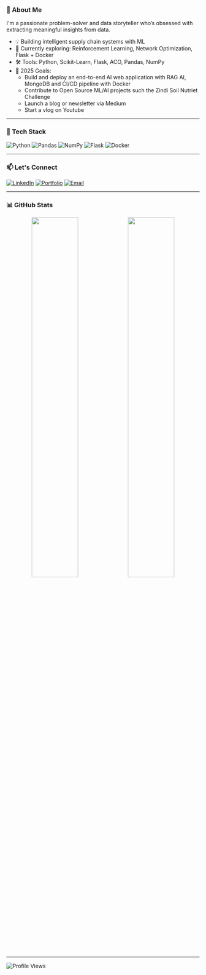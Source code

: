### 🚀 About Me

I'm a passionate problem-solver and data storyteller who’s obsessed with extracting meaningful insights from data.

- 💡 Building intelligent supply chain systems with ML
- 🔭 Currently exploring: Reinforcement Learning, Network Optimization, Flask + Docker
- 🛠️ Tools: Python, Scikit-Learn, Flask, ACO, Pandas, NumPy
- 🌱 2025 Goals:
  - Build and deploy an end-to-end AI web application with RAG AI, MongoDB and CI/CD pipeline with Docker
  - Contribute to Open Source ML/AI projects such the Zindi Soil Nutriet Challenge
  - Launch a blog or newsletter via Medium
  - Start a vlog on Youtube 

---

### 🔧 Tech Stack

![Python](https://img.shields.io/badge/Python-Expert-3776AB?style=flat&logo=Python&logoColor=white&color=0D1117)
![Pandas](https://img.shields.io/badge/Pandas-Advanced-150458?style=flat&logo=Pandas&logoColor=white&color=0D1117)
![NumPy](https://img.shields.io/badge/Numpy-Advanced-013243?style=flat&logo=NumPy&logoColor=white&color=0D1117)
![Flask](https://img.shields.io/badge/Flask-Intermediate-000000?style=flat&logo=Flask&logoColor=white&color=0D1117)
![Docker](https://img.shields.io/badge/Docker-Learning-2496ED?style=flat&logo=Docker&logoColor=white&color=0D1117)

---

### 📫 Let's Connect

[![LinkedIn](https://img.shields.io/badge/LinkedIn-Connect-0077B5?style=for-the-badge&logo=linkedin&logoColor=white)](https://www.linkedin.com/in/stephen-waweru-b3133724/)
[![Portfolio](https://img.shields.io/badge/https://medium.com/@wawerunderitu8/stephen-nderitu-waweru-90e77644a654-brightgreen?style=for-the-badge)](https://medium.com/@wawerunderitu8/stephen-nderitu-waweru-90e77644a654)
[![Email](https://img.shields.io/badge/Email-wawerunderitu8@gmail.com-D14836?style=for-the-badge&logo=gmail&logoColor=white)](mailto:wawerunderitu8@gmail.com)

---

### 📊 GitHub Stats

<div align="center">
  <img width="49%" src="https://github-readme-streak-stats.herokuapp.com?user=StephenWaweru&theme=github-dark&hide_border=true" />
  <img width="49%" src="https://github-readme-stats.vercel.app/api?username=StephenWaweru&show_icons=true&theme=github_dark&hide_border=true" />
</div>

---

![Profile Views](https://komarev.com/ghpvc/?username=StephenWaweru&label=PROFILE+VIEWS&style=flat-square)

